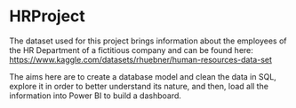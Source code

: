 # HRProject
The dataset used for this project brings information about the employees of the HR Department of a fictitious company and can be found here: https://www.kaggle.com/datasets/rhuebner/human-resources-data-set

The aims here are to create a database model and clean the data in SQL, explore it in order to better understand its nature, and then, load all the information into Power BI to build a dashboard.
